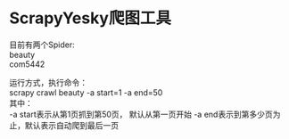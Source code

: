 ScrapyYesky爬图工具
====
目前有两个Spider:<br>
beauty<br>
com5442

运行方式，执行命令：<br>
        scrapy crawl beauty -a start=1 -a end=50<br>
其中：<br>
    -a start表示从第1页抓到第50页， 默认从第一页开始
    -a end表示到第多少页为止，默认表示自动爬到最后一页
